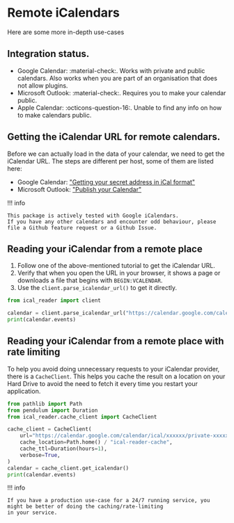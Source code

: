 # Remote iCalendars
Here are some more in-depth use-cases 

## Integration status.
- Google Calendar: :material-check:. Works with private and public calendars. Also works when you are part of an organisation that does not allow plugins.
- Microsoft Outlook: :material-check:. Requires you to make your calendar public.
- Apple Calendar: :octicons-question-16:. Unable to find any info on how to make calendars public.

## Getting the iCalendar URL for remote calendars.
Before we can actually load in the data of your calendar, we need to get the iCalendar URL.
The steps are different per host, some of them are listed here:

- Google Calendar: ["Getting your secret address in iCal format"](https://support.google.com/calendar/answer/37648?hl=en#zippy=%2Cget-your-calendar-view-only)
- Microsoft Outlook: ["Publish your Calendar"]("https://support.microsoft.com/en-us/office/share-your-calendar-in-outlook-on-the-web-7ecef8ae-139c-40d9-bae2-a23977ee58d5")

!!! info 

    This package is actively tested with Google iCalendars.
    If you have any other calendars and encounter odd behaviour, please file a Github feature request or a Github Issue.

## Reading your iCalendar from a remote place

1. Follow one of the above-mentioned tutorial to get the iCalendar URL.
2. Verify that when you open the URL in your browser, it shows a page or downloads a file that begins with `BEGIN:VCALENDAR`.
3. Use the `client.parse_icalendar_url()` to get it directly.
```python
from ical_reader import client

calendar = client.parse_icalendar_url("https://calendar.google.com/calendar/ical/xxxxxx/private-xxxxxx/basic.ics")
print(calendar.events)
```

## Reading your iCalendar from a remote place with rate limiting
To help you avoid doing unnecessary requests to your iCalendar provider, there is a `CacheClient`.
This helps you cache the result on a location on your Hard Drive to avoid the need to fetch it every time you restart
your application.

```python
from pathlib import Path
from pendulum import Duration
from ical_reader.cache_client import CacheClient

cache_client = CacheClient(
    url="https://calendar.google.com/calendar/ical/xxxxxx/private-xxxxxx/basic.ics",
    cache_location=Path.home() / "ical-reader-cache",
    cache_ttl=Duration(hours=1),
    verbose=True,
)
calendar = cache_client.get_icalendar()
print(calendar.events)
```


!!! info 

    If you have a production use-case for a 24/7 running service, you might be better of doing the caching/rate-limiting
    in your service. 

